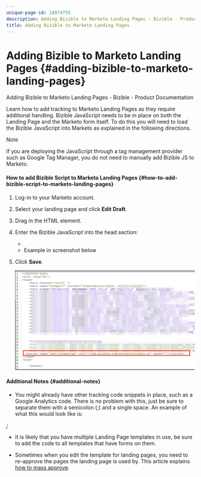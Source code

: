 ```yaml
---
unique-page-id: 18874755
description: Adding Bizible to Marketo Landing Pages - Bizible - Product Documentation
title: Adding Bizible to Marketo Landing Pages
---
```


# Adding Bizible to Marketo Landing Pages {#adding-bizible-to-marketo-landing-pages}

Adding Bizible to Marketo Landing Pages - Bizible - Product Documentation

Learn how to add tracking to Marketo Landing Pages as they require additional handling. Bizible JavaScript needs to be in place on both the Landing Page and the Marketo form itself. To do this you will need to load the Bizible JavaScript into Marketo as explained in the following directions.

>[!NOTE]
>
>If you are deploying the JavaScript through a tag management provider such as Google Tag Manager, you do not need to manually add Bizible JS to Marketo.

#### How to add Bizible Script to Marketo Landing Pages {#how-to-add-bizible-script-to-marketo-landing-pages}

1. Log-in to your Marketo account.
1. Select your landing page and click **Edit Draft**.
1. Drag in the HTML element.
1. Enter the Bizible JavaScript into the head section:

    * *<script type="text/javascript" src="//cdn.bizible.com/scripts/bizible.js" async=""></script>*
    * Example in screenshot below

1. Click **Save**.

   ![](assets/1-2.png)

#### Additional Notes {#additional-notes}

* You might already have other tracking code snippets in place, such as a Google Analytics code. There is no problem with this, just be sure to separate them with a semicolon (;) and a single space. An example of what this would look like is:

*<script type="text/javascript" src="//cdn.bizible.com/scripts/bizible.js" async=""></script>**;** <script async="true" type="someothercode" src="someotherfile.js" ></script>*

* It is likely that you have multiple Landing Page templates in use, be sure to add the code to all templates that have forms on them.

* Sometimes when you edit the template for landing pages, you need to re-approve the pages the landing page is used by. This article explains [how to mass approve](http://docs.marketo.com/x/rAEk).

